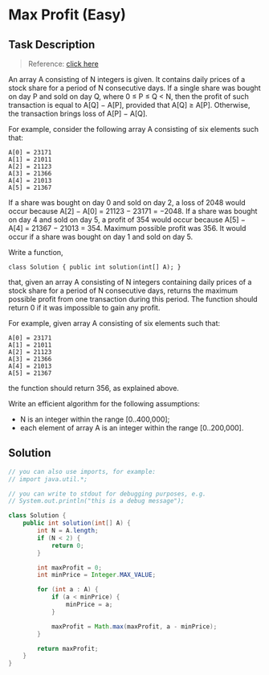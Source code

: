 # Max Profit (Easy)

## Task Description

> Reference: [click here](https://app.codility.com/programmers/lessons/9-maximum_slice_problem/max_profit/)

An array A consisting of N integers is given. It contains daily prices of a stock share for a period of N consecutive days. If a single share was bought on day P and sold on day Q, where 0 ≤ P ≤ Q < N, then the profit of such transaction is equal to A[Q] − A[P], provided that A[Q] ≥ A[P]. Otherwise, the transaction brings loss of A[P] − A[Q].

For example, consider the following array A consisting of six elements such that:

    A[0] = 23171
    A[1] = 21011
    A[2] = 21123
    A[3] = 21366
    A[4] = 21013
    A[5] = 21367

If a share was bought on day 0 and sold on day 2, a loss of 2048 would occur because A[2] − A[0] = 21123 − 23171 = −2048. If a share was bought on day 4 and sold on day 5, a profit of 354 would occur because A[5] − A[4] = 21367 − 21013 = 354. Maximum possible profit was 356. It would occur if a share was bought on day 1 and sold on day 5.

Write a function,

`class Solution { public int solution(int[] A); }`

that, given an array A consisting of N integers containing daily prices of a stock share for a period of N consecutive days, returns the maximum possible profit from one transaction during this period. The function should return 0 if it was impossible to gain any profit.

For example, given array A consisting of six elements such that:

    A[0] = 23171
    A[1] = 21011
    A[2] = 21123
    A[3] = 21366
    A[4] = 21013
    A[5] = 21367

the function should return 356, as explained above.

Write an efficient algorithm for the following assumptions:

* N is an integer within the range [0..400,000];
* each element of array A is an integer within the range [0..200,000].

## Solution

```java
// you can also use imports, for example:
// import java.util.*;

// you can write to stdout for debugging purposes, e.g.
// System.out.println("this is a debug message");

class Solution {
    public int solution(int[] A) {
        int N = A.length;
        if (N < 2) {
            return 0;
        }

        int maxProfit = 0;
        int minPrice = Integer.MAX_VALUE;

        for (int a : A) {
            if (a < minPrice) {
                minPrice = a;
            }

            maxProfit = Math.max(maxProfit, a - minPrice);
        }

        return maxProfit;
    }
}
```